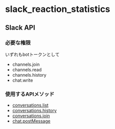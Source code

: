 # slack_reaction_statistics


## Slack API
### 必要な権限
いずれもbotトークンとして

- channels.join
- channels.read
- channels.history
- chat.write

### 使用するAPIメソッド

- [conversations.list](https://api.slack.com/methods/conversations.list)
- [conversations.history](https://api.slack.com/methods/conversations.history)
- [conversations.join](https://api.slack.com/methods/conversations.join)
- [chat.postMessage](https://api.slack.com/methods/chat.postMessage)
